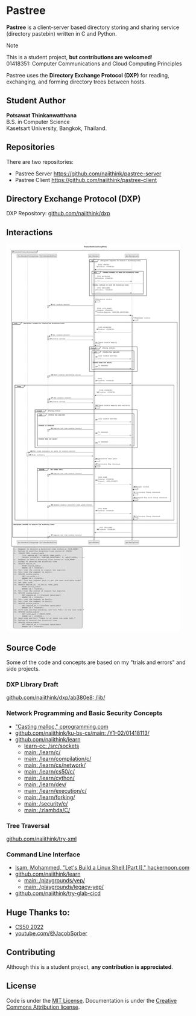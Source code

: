 # Pastree

**Pastree** is a client-server based directory storing and sharing service
(directory pastebin) written in C and Python.

> [!NOTE]  
> This is a student project, **but contributions are welcomed**!  
> 01418351: Computer Communications and Cloud Computing Principles

Pastree uses the **Directory Exchange Protocol (DXP)** for reading,
exchanging, and forming directory trees between hosts.

## Student Author

**Potsawat Thinkanwatthana**  
B.S. in Computer Science  
Kasetsart University, Bangkok, Thailand.

## Repositories

There are two repositories:

- Pastree Server <https://github.com/naiithink/pastree-server>
- Pastree Client <https://github.com/naiithink/pastree-client>

## **Directory Exchange Protocol (DXP)**

DXP Repository: [github.com/naiithink/dxp](https://github.com/naiithink/dxp)

## Interactions

![dxp-transfer-directory-tree.svg](assets/figures/dxp-transfer-directory-tree.svg)

## Source Code

Some of the code and concepts are based on my "trials and errors" and side projects.

### DXP Library Draft

[github.com/naiithink/dxp/ab380e8: /lib/](https://github.com/naiithink/dxp/tree/ab380e8e7c7c408f940f3b14cdd1a055ab6cb6cf/lib)

### Network Programming and Basic Security Concepts

- ["Casting malloc," cprogramming.com](https://faq.cprogramming.com/cgi-bin/smartfaq.cgi?answer=1047673478&id=1043284351)
- [github.com/naiithink/ku-bs-cs/main: /Y1-02/01418113/](https://github.com/naiithink/ku-bs-cs/tree/main/Y1-02/01418113)
- [github.com/naiithink/learn](https://github.com/naiithink/learn/)
    - [learn-cc: /src/sockets](https://github.com/naiithink/learn/tree/learn-cc/src/sockets)
    - [main: /learn/c/](https://github.com/naiithink/learn/tree/main/learn/c)
    - [main: /learn/compilation/c/](https://github.com/naiithink/learn/tree/main/learn/compilation/c)
    - [main: /learn/cs/network/](https://github.com/naiithink/learn/tree/main/learn/cs/network)
    - [main: /learn/cs50/c/](https://github.com/naiithink/learn/tree/main/learn/cs50/c)
    - [main: /learn/cython/](https://github.com/naiithink/learn/tree/main/learn/cython)
    - [main: /learn/dev/](https://github.com/naiithink/learn/tree/main/learn/dev)
    - [main: /learn/execution/c/](https://github.com/naiithink/learn/tree/main/learn/execution/c)
    - [main: /learn/forking/](https://github.com/naiithink/learn/tree/main/learn/forking)
    - [main: /security/c/](https://github.com/naiithink/learn/tree/main/security/c)
    - [main: /zlambda/C/](https://github.com/naiithink/learn/tree/main/zlambda/C)

### Tree Traversal

[github.com/naiithink/try-xml](https://github.com/naiithink/try-xml)

### Command Line Interface

- [Isam, Mohammed, "Let's Build a Linux Shell [Part I]," hackernoon.com](https://hackernoon.com/lets-build-a-linux-shell-part-i-bz3n3vg1)
- [github.com/naiithink/learn](https://github.com/naiithink/learn/)
    - [main: /playgrounds/yep/](https://github.com/naiithink/learn/tree/main/playgrounds/yep)
    - [main: /playgrounds/legacy-yep/](https://github.com/naiithink/learn/tree/main/playgrounds/legacy-yep)
- [github.com/naiithink/try-glab-cicd](https://github.com/naiithink/try-glab-cicd)

## Huge Thanks to:

- [CS50 2022](https://cs50.harvard.edu/x/2021/)
- [youtube.com/@JacobSorber](https://www.youtube.com/@JacobSorber)

## Contributing

Although this is a student project, **any contribution is appreciated**.

## License

Code is under the [MIT License](LICENSE).
Documentation is under the [Creative Commons Attribution license](https://creativecommons.org/licenses/by/4.0/).
